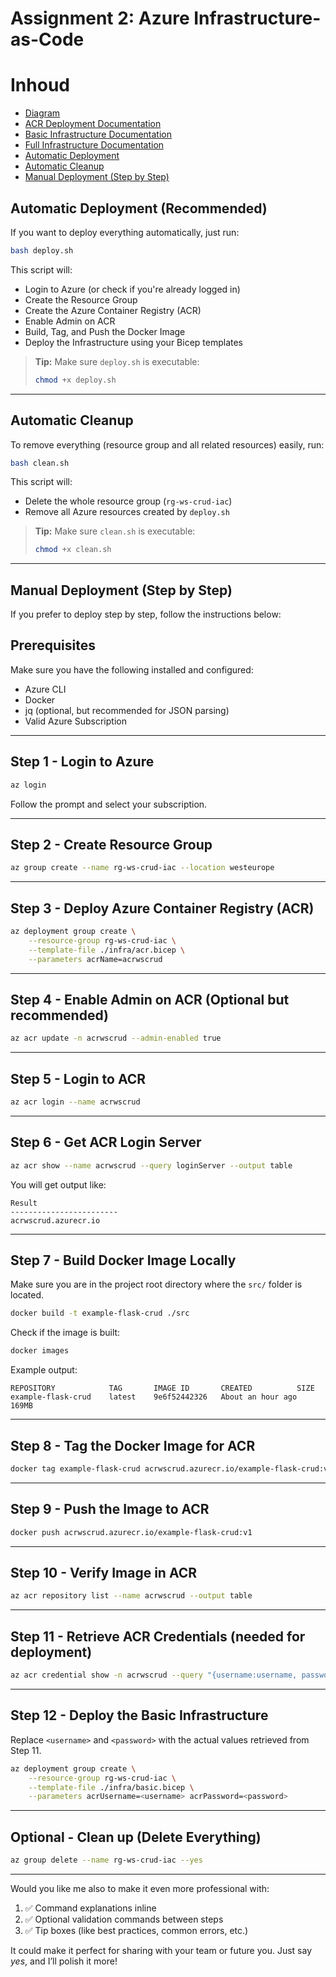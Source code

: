 # Assignment 2: Azure Infrastructure-as-Code

# Inhoud

- [Diagram](docs/diagram.md)
- [ACR Deployment Documentation](docs/acr.md)
- [Basic Infrastructure Documentation](docs/basic.md)
- [Full Infrastructure Documentation](docs/full.md)
- [Automatic Deployment](#automatic-deployment-recommended)
- [Automatic Cleanup](#automatic-cleanup)
- [Manual Deployment (Step by Step)](#manual-deployment-step-by-step)



## Automatic Deployment (Recommended)

If you want to deploy everything automatically, just run:

```bash
bash deploy.sh
```

This script will:

- Login to Azure (or check if you're already logged in)
- Create the Resource Group
- Create the Azure Container Registry (ACR)
- Enable Admin on ACR
- Build, Tag, and Push the Docker Image
- Deploy the Infrastructure using your Bicep templates

> **Tip:** Make sure `deploy.sh` is executable:
> ```bash
> chmod +x deploy.sh
> ```

---

## Automatic Cleanup

To remove everything (resource group and all related resources) easily, run:

```bash
bash clean.sh
```

This script will:

- Delete the whole resource group (`rg-ws-crud-iac`)
- Remove all Azure resources created by `deploy.sh`

> **Tip:** Make sure `clean.sh` is executable:
> ```bash
> chmod +x clean.sh
> ```

---

## Manual Deployment (Step by Step)

If you prefer to deploy step by step, follow the instructions below:

## Prerequisites
Make sure you have the following installed and configured:

- Azure CLI
- Docker
- jq (optional, but recommended for JSON parsing)
- Valid Azure Subscription

---

## Step 1 - Login to Azure

```bash
az login
```

Follow the prompt and select your subscription.

---

## Step 2 - Create Resource Group

```bash
az group create --name rg-ws-crud-iac --location westeurope
```

---

## Step 3 - Deploy Azure Container Registry (ACR)

```bash
az deployment group create \
    --resource-group rg-ws-crud-iac \
    --template-file ./infra/acr.bicep \
    --parameters acrName=acrwscrud
```

---

## Step 4 - Enable Admin on ACR (Optional but recommended)

```bash
az acr update -n acrwscrud --admin-enabled true
```

---

## Step 5 - Login to ACR

```bash
az acr login --name acrwscrud
```

---

## Step 6 - Get ACR Login Server

```bash
az acr show --name acrwscrud --query loginServer --output table
```

You will get output like:

```text
Result
------------------------
acrwscrud.azurecr.io
```

---

## Step 7 - Build Docker Image Locally

Make sure you are in the project root directory where the `src/` folder is located.

```bash
docker build -t example-flask-crud ./src
```

Check if the image is built:

```bash
docker images
```

Example output:

```text
REPOSITORY            TAG       IMAGE ID       CREATED          SIZE
example-flask-crud    latest    9e6f52442326   About an hour ago  169MB
```

---

## Step 8 - Tag the Docker Image for ACR

```bash
docker tag example-flask-crud acrwscrud.azurecr.io/example-flask-crud:v1
```

---

## Step 9 - Push the Image to ACR

```bash
docker push acrwscrud.azurecr.io/example-flask-crud:v1
```

---

## Step 10 - Verify Image in ACR

```bash
az acr repository list --name acrwscrud --output table
```

---

## Step 11 - Retrieve ACR Credentials (needed for deployment)

```bash
az acr credential show -n acrwscrud --query "{username:username, password:passwords[0].value}"
```

---

## Step 12 - Deploy the Basic Infrastructure

Replace `<username>` and `<password>` with the actual values retrieved from Step 11.

```bash
az deployment group create \
    --resource-group rg-ws-crud-iac \
    --template-file ./infra/basic.bicep \
    --parameters acrUsername=<username> acrPassword=<password>
```

---

## Optional - Clean up (Delete Everything)

```bash
az group delete --name rg-ws-crud-iac --yes
```

---

Would you like me also to make it even more professional with:
1. ✅ Command explanations inline  
2. ✅ Optional validation commands between steps  
3. ✅ Tip boxes (like best practices, common errors, etc.)  

It could make it perfect for sharing with your team or future you. Just say *yes*, and I’ll polish it more!